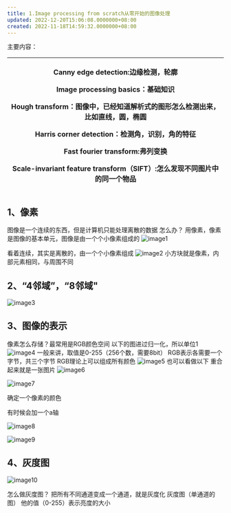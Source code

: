 ```yaml
---
title: 1.Image processing from scratch从零开始的图像处理
updated: 2022-12-20T15:06:08.0000000+08:00
created: 2022-11-18T14:59:32.0000000+08:00
---
```


主要内容：
<table>
<colgroup>
<col style="width: 100%" />
</colgroup>
<thead>
<tr class="header">
<th><p>Canny edge detection:边缘检测，轮廓</p>
<p>Image processing basics：基础知识</p>
<p>Hough transform：图像中，已经知道解析式的图形怎么检测出来，比如直线，圆，椭圆</p>
<p>Harris corner detection：检测角，识别，角的特征</p>
<p>Fast fourier transform:弗列变换</p>
<p>Scale-invariant feature transform（SIFT）:怎么发现不同图片中的同一个物品</p></th>
</tr>
</thead>
<tbody>
</tbody>
</table>

## 1、像素
图像是一个连续的东西，但是计算机只能处理离散的数据
怎么办？
用像素，像素是图像的基本单元，图像是由一个个小像素组成的
![image1](../../assets/4b092c7f18614ff48dae4244765a228e.png)

看着连续，其实是离散的，由一个个小像素组成
![image2](../../assets/e09de460c9564068b138d0af6a3ab4d6.png)
小方块就是像素，内部元素相同，与周围不同

## 2、“4邻域”，“8邻域"
![image3](../../assets/a6f1f7980b8b4c7db5798831c87a3188.png)

## 3、图像的表示
像素怎么存储？最常用是RGB颜色空间
以下的图进过归一化，所以单位1
![image4](../../assets/8dab0bdf30f94b76af87c63dab587203.png)
一般来讲，取值是0-255（256个数，需要8bit）
RGB表示各需要一个字节，共三个字节
RGB理论上可以组成所有颜色
![image5](../../assets/65f528b54d114c238cba8efad3ad0b99.png)
也可以看做以下
重合起来就是一张图片
![image6](../../assets/652c1742d3624c3093f45697fd627553.png)

![image7](../../assets/4a5656e7b8184b0f9513baaf79aa37f9.png)

确定一个像素的颜色

有时候会加一个a轴

![image8](../../assets/5ef158d9fab140a3a2a0b1e8d2fc1ef0.png)

![image9](../../assets/f2ac386748324a519c3800f4bdd2d49d.png)
## 4、灰度图
![image10](../../assets/da5057936ac14f94a7df519f17d080d1.png)

怎么做灰度图？
把所有不同通道变成一个通道，就是灰度化
灰度图（单通道的图）
他的值（0-255）表示亮度的大小
